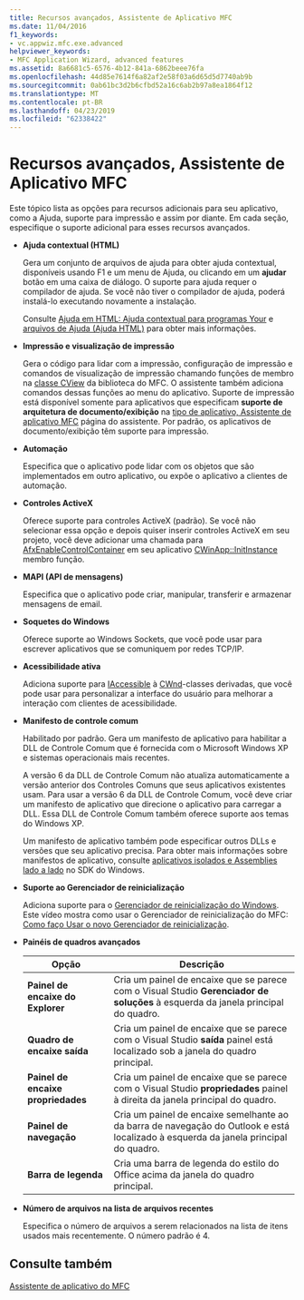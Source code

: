 ```yaml
---
title: Recursos avançados, Assistente de Aplicativo MFC
ms.date: 11/04/2016
f1_keywords:
- vc.appwiz.mfc.exe.advanced
helpviewer_keywords:
- MFC Application Wizard, advanced features
ms.assetid: 8a6681c5-6576-4b12-841a-6862beee76fa
ms.openlocfilehash: 44d85e7614f6a82af2e58f03a6d65d5d7740ab9b
ms.sourcegitcommit: 0ab61bc3d2b6cfbd52a16c6ab2b97a8ea1864f12
ms.translationtype: MT
ms.contentlocale: pt-BR
ms.lasthandoff: 04/23/2019
ms.locfileid: "62338422"
---
```

# <a name="advanced-features-mfc-application-wizard"></a>Recursos avançados, Assistente de Aplicativo MFC

Este tópico lista as opções para recursos adicionais para seu aplicativo, como a Ajuda, suporte para impressão e assim por diante. Em cada seção, especifique o suporte adicional para esses recursos avançados.

- **Ajuda contextual (HTML)**

   Gera um conjunto de arquivos de ajuda para obter ajuda contextual, disponíveis usando F1 e um menu de Ajuda, ou clicando em um **ajudar** botão em uma caixa de diálogo. O suporte para ajuda requer o compilador de ajuda. Se você não tiver o compilador de ajuda, poderá instalá-lo executando novamente a instalação.

   Consulte [Ajuda em HTML: Ajuda contextual para programas Your](../../mfc/html-help-context-sensitive-help-for-your-programs.md) e [arquivos de Ajuda (Ajuda HTML)](../../build/reference/help-files-html-help.md) para obter mais informações.

- **Impressão e visualização de impressão**

   Gera o código para lidar com a impressão, configuração de impressão e comandos de visualização de impressão chamando funções de membro na [classe CView](../../mfc/reference/cview-class.md) da biblioteca do MFC. O assistente também adiciona comandos dessas funções ao menu do aplicativo. Suporte de impressão está disponível somente para aplicativos que especificam **suporte de arquitetura de documento/exibição** na [tipo de aplicativo, Assistente de aplicativo MFC](../../mfc/reference/application-type-mfc-application-wizard.md) página do assistente. Por padrão, os aplicativos de documento/exibição têm suporte para impressão.

- **Automação**

   Especifica que o aplicativo pode lidar com os objetos que são implementados em outro aplicativo, ou expõe o aplicativo a clientes de automação.

- **Controles ActiveX**

   Oferece suporte para controles ActiveX (padrão). Se você não selecionar essa opção e depois quiser inserir controles ActiveX em seu projeto, você deve adicionar uma chamada para [AfxEnableControlContainer](ole-initialization.md#afxenablecontrolcontainer) em seu aplicativo [CWinApp::InitInstance](../../mfc/reference/cwinapp-class.md#initinstance) membro função.

- **MAPI (API de mensagens)**

   Especifica que o aplicativo pode criar, manipular, transferir e armazenar mensagens de email.

- **Soquetes do Windows**

   Oferece suporte ao Windows Sockets, que você pode usar para escrever aplicativos que se comuniquem por redes TCP/IP.

- **Acessibilidade ativa**

   Adiciona suporte para [IAccessible](/windows/desktop/api/oleacc/nn-oleacc-iaccessible) à [CWnd](../../mfc/reference/cwnd-class.md)-classes derivadas, que você pode usar para personalizar a interface do usuário para melhorar a interação com clientes de acessibilidade.

- **Manifesto de controle comum**

   Habilitado por padrão. Gera um manifesto de aplicativo para habilitar a DLL de Controle Comum que é fornecida com o Microsoft Windows XP e sistemas operacionais mais recentes.

   A versão 6 da DLL de Controle Comum não atualiza automaticamente a versão anterior dos Controles Comuns que seus aplicativos existentes usam. Para usar a versão 6 da DLL de Controle Comum, você deve criar um manifesto de aplicativo que direcione o aplicativo para carregar a DLL. Essa DLL de Controle Comum também oferece suporte aos temas do Windows XP.

   Um manifesto de aplicativo também pode especificar outros DLLs e versões que seu aplicativo precisa. Para obter mais informações sobre manifestos de aplicativo, consulte [aplicativos isolados e Assemblies lado a lado](/windows/desktop/SbsCs/isolated-applications-and-side-by-side-assemblies-portal) no SDK do Windows.

- **Suporte ao Gerenciador de reinicialização**

   Adiciona suporte para o [Gerenciador de reinicialização do Windows](/windows/desktop/RstMgr/using-restart-manager). Este vídeo mostra como usar o Gerenciador de reinicialização do MFC: [Como faço Usar o novo Gerenciador de reinicialização](/previous-versions/visualstudio/visual-studio-2010/dd831853(v%3dvs.100)).

- **Painéis de quadros avançados**

   |Opção|Descrição|
   |------------|-----------------|
   |**Painel de encaixe do Explorer**|Cria um painel de encaixe que se parece com o Visual Studio **Gerenciador de soluções** à esquerda da janela principal do quadro.|
   |**Quadro de encaixe saída**|Cria um painel de encaixe que se parece com o Visual Studio **saída** painel está localizado sob a janela do quadro principal.|
   |**Painel de encaixe propriedades**|Cria um painel de encaixe que se parece com o Visual Studio **propriedades** painel à direita da janela principal do quadro.|
   |**Painel de navegação**|Cria um painel de encaixe semelhante ao da barra de navegação do Outlook e está localizado à esquerda da janela principal do quadro.|
   |**Barra de legenda**|Cria uma barra de legenda do estilo do Office acima da janela do quadro principal.|

- **Número de arquivos na lista de arquivos recentes**

   Especifica o número de arquivos a serem relacionados na lista de itens usados mais recentemente. O número padrão é 4.

## <a name="see-also"></a>Consulte também

[Assistente de aplicativo do MFC](../../mfc/reference/mfc-application-wizard.md)
